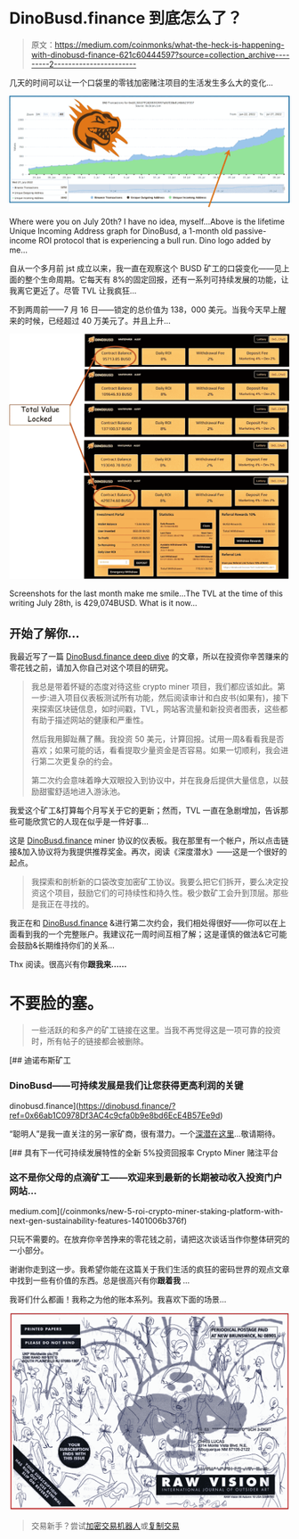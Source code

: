 # DinoBusd.finance 到底怎么了？

> 原文：<https://medium.com/coinmonks/what-the-heck-is-happening-with-dinobusd-finance-621c60444597?source=collection_archive---------2----------------------->

几天的时间可以让一个口袋里的零钱加密赌注项目的生活发生多么大的变化…

![](img/57987357272f28bebf8de8139a26bdde.png)

Where were you on July 20th? I have no idea, myself…Above is the lifetime Unique Incoming Address graph for DinoBusd, a 1-month old passive-income ROI protocol that is experiencing a bull run. Dino logo added by me…

自从一个多月前 jst 成立以来，我一直在观察这个 BUSD 矿工的口袋变化——见上面的整个生命周期。它每天有 8%的固定回报，还有一系列可持续发展的功能，让我离它更近了。尽管 TVL 让我疯狂…

不到两周前——7 月 16 日——锁定的总价值为 138，000 美元。当我今天早上醒来的时候，已经超过 40 万美元了。并且上升…

![](img/6cc7ec6d299af7d63eceb9ae14eae5c2.png)

Screenshots for the last month make me smile…The TVL at the time of this writing July 28th, is 429,074BUSD. What is it now…

## 开始了解你…

我最近写了一篇 [DinoBusd.finance deep dive](/coinmonks/one-month-in-with-the-dinobusd-roi-pocket-change-crypto-miner-f54d20ee630f) 的文章，所以在投资你辛苦赚来的零花钱之前，请加入你自己对这个项目的研究。

> 我总是带着怀疑的态度对待这些 crypto miner 项目，我们都应该如此。第一步:进入项目仪表板测试所有功能，然后阅读审计和白皮书(如果有)，接下来探索区块链信息，如时间戳，TVL，网站客流量和新投资者图表，这些都有助于描述网站的健康和严重性。
> 
> 然后我用脚趾蘸了蘸。我投资 50 美元，计算回报。试用一周&看看我是否喜欢；如果可能的话，看看提取少量资金是否容易。如果一切顺利，我会进行第二次更复杂的约会。
> 
> 第二次约会意味着睁大双眼投入到协议中，并在我身后提供大量信息，以鼓励甜蜜舒适地进入游泳池。

我爱这个矿工&打算每个月写关于它的更新；然而，TVL 一直在急剧增加，告诉那些可能欣赏它的人现在似乎是一件好事…

这是 [DinoBusd.finance](https://dinobusd.finance/?ref=0x66ab1C0978Df3AC4c9cfa0b9e8bd6EcE4B57Ee9d) miner 协议的仪表板。我在那里有一个帐户，所以点击链接&加入协议将为我提供推荐奖金。再次，阅读《深度潜水》——这是一个很好的起点。

> 我探索和剖析新的口袋改变加密矿工协议。我要么把它们拆开，要么决定投资这个项目，鼓励它们的可持续性和持久性。极少数矿工会升到顶层。那些是我正在寻找的。

我正在和 [DinoBusd.finance](https://dinobusd.finance/?ref=0x66ab1C0978Df3AC4c9cfa0b9e8bd6EcE4B57Ee9d) &进行第二次约会，我们相处得很好——你可以在上面看到我的一个完整账户。我建议花一周时间互相了解；这是谨慎的做法&它可能会鼓励&长期维持你们的关系…

Thx 阅读。很高兴有你**跟我来……**

# 不要脸的塞。

> 一些活跃的和多产的矿工链接在这里。当我不再觉得这是一项可靠的投资时，所有帖子的链接都会被删除。

 [## 迪诺布斯矿工

### DinoBusd——可持续发展是我们让您获得更高利润的关键

dinobusd.finance](https://dinobusd.finance/?ref=0x66ab1C0978Df3AC4c9cfa0b9e8bd6EcE4B57Ee9d) 

“聪明人”是我一直关注的另一家矿商，很有潜力。一个[深潜在这里](/coinmonks/new-5-roi-crypto-miner-staking-platform-with-next-gen-sustainability-features-1401006b376f)…敬请期待。

[](/coinmonks/new-5-roi-crypto-miner-staking-platform-with-next-gen-sustainability-features-1401006b376f) [## 具有下一代可持续发展特性的全新 5%投资回报率 Crypto Miner 赌注平台

### 这不是你父母的点滴矿工——欢迎来到最新的长期被动收入投资门户网站…

medium.com](/coinmonks/new-5-roi-crypto-miner-staking-platform-with-next-gen-sustainability-features-1401006b376f) 

只玩不需要的。在放弃你辛苦挣来的零花钱之前，请把这次谈话当作你整体研究的一小部分。

谢谢你走到这一步。我希望你能在这篇关于我们生活的疯狂的密码世界的观点文章中找到一些有价值的东西。总是很高兴有你**跟着我** …

我哥们什么都画！我称之为他的账本系列。我喜欢下面的场景…

![](img/62f45538da4920e6f60de23c75c633df.png)

> 交易新手？尝试[加密交易机器人](/coinmonks/crypto-trading-bot-c2ffce8acb2a)或[复制交易](/coinmonks/top-10-crypto-copy-trading-platforms-for-beginners-d0c37c7d698c)